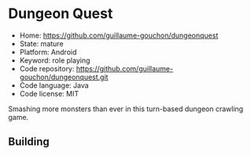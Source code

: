 # Dungeon Quest

- Home: https://github.com/guillaume-gouchon/dungeonquest
- State: mature
- Platform: Android
- Keyword: role playing
- Code repository: https://github.com/guillaume-gouchon/dungeonquest.git
- Code language: Java
- Code license: MIT

Smashing more monsters than ever in this turn-based dungeon crawling game.

## Building

